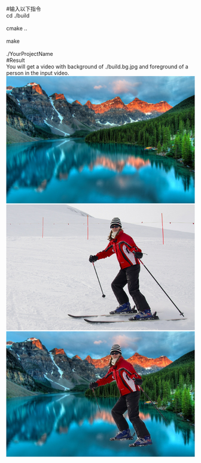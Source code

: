 #输入以下指令<br> 
cd ./build<br>  
cmake ..<br>  
make<br>  
./YourProjectName<br>
#Result<br> 
You will get a video with background of ./build.bg.jpg and foreground of a person in the input video.<br>
![Alt text](build/bg.jpg)
![Alt text](build/demo.jpg)
![Alt text](build/output.jpg)
